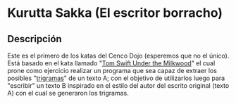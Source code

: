 # Kurutta Sakka  (El escritor borracho)

## Descripción
Este es el primero de los katas del Cenco Dojo (esperemos que no el único). Está basado en el kata llamado "[Tom Swift Under the Milkwood]" el cual prone como ejercicio realizar un programa que sea capaz de extraer los posibles "[trigramas]" de un texto A; con el objetivo de utilizarlos luego para "escribir" un texto B inspirado en el estilo del autor del escrito original (texto A) con el cual se generaron los trigramas.

[Tom Swift Under the Milkwood]:http://codekata.com/kata/kata14-tom-swift-under-the-milkwood/

[trigramas]:https://en.wikipedia.org/wiki/Trigram